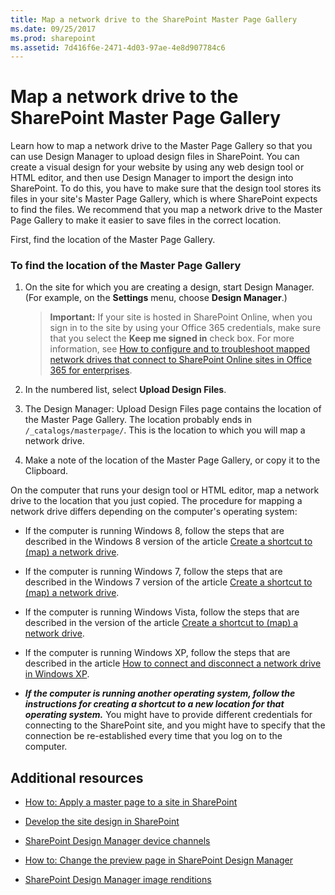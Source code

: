 ```yaml
---
title: Map a network drive to the SharePoint Master Page Gallery
ms.date: 09/25/2017
ms.prod: sharepoint
ms.assetid: 7d416f6e-2471-4d03-97ae-4e8d907784c6
---
```



# Map a network drive to the SharePoint Master Page Gallery

Learn how to map a network drive to the Master Page Gallery so that you can use Design Manager to upload design files in SharePoint.
You can create a visual design for your website by using any web design tool or HTML editor, and then use Design Manager to import the design into SharePoint. To do this, you have to make sure that the design tool stores its files in your site's Master Page Gallery, which is where SharePoint expects to find the files. We recommend that you map a network drive to the Master Page Gallery to make it easier to save files in the correct location.
  
    
    

First, find the location of the Master Page Gallery.
### To find the location of the Master Page Gallery


1. On the site for which you are creating a design, start Design Manager. (For example, on the **Settings** menu, choose **Design Manager**.)
    
    > **Important:**
      > If your site is hosted in SharePoint Online, when you sign in to the site by using your Office 365 credentials, make sure that you select the **Keep me signed in** check box. For more information, see [How to configure and to troubleshoot mapped network drives that connect to SharePoint Online sites in Office 365 for enterprises](http://support.microsoft.com/kb/2616712). 
2. In the numbered list, select **Upload Design Files**.
    
  
3. The Design Manager: Upload Design Files page contains the location of the Master Page Gallery. The location probably ends in  `/_catalogs/masterpage/`. This is the location to which you will map a network drive.
    
  
4. Make a note of the location of the Master Page Gallery, or copy it to the Clipboard.
    
  
On the computer that runs your design tool or HTML editor, map a network drive to the location that you just copied. The procedure for mapping a network drive differs depending on the computer's operating system:
- If the computer is running Windows 8, follow the steps that are described in the Windows 8 version of the article  [Create a shortcut to (map) a network drive](http://windows.microsoft.com/en-us/windows-8/create-shortcut-to-map-network-drive).
    
  
- If the computer is running Windows 7, follow the steps that are described in the Windows 7 version of the article  [Create a shortcut to (map) a network drive](http://windows.microsoft.com/en-US/windows7/Create-a-shortcut-to-map-a-network-drive).
    
  
- If the computer is running Windows Vista, follow the steps that are described in the version of the article  [Create a shortcut to (map) a network drive](http://windows.microsoft.com/en-US/windows-vista/Create-a-shortcut-to-map-a-network-drive).
    
  
- If the computer is running Windows XP, follow the steps that are described in the article  [How to connect and disconnect a network drive in Windows XP](http://support.microsoft.com/kb/308582).
    
  
- ***If the computer is running another operating system, follow the instructions for creating a shortcut to a new location for that operating system.*** You might have to provide different credentials for connecting to the SharePoint site, and you might have to specify that the connection be re-established every time that you log on to the computer.
    
  

## Additional resources
<a name="bk_addresources"> </a>


-  [How to: Apply a master page to a site in SharePoint](how-to-apply-a-master-page-to-a-site-in-sharepoint.md)
    
  
-  [Develop the site design in SharePoint](develop-the-site-design-in-sharepoint.md)
    
  
-  [SharePoint Design Manager device channels](sharepoint-design-manager-device-channels.md)
    
  
-  [How to: Change the preview page in SharePoint Design Manager](how-to-change-the-preview-page-in-sharepoint-design-manager.md)
    
  
-  [SharePoint Design Manager image renditions](sharepoint-design-manager-image-renditions.md)
    
  

